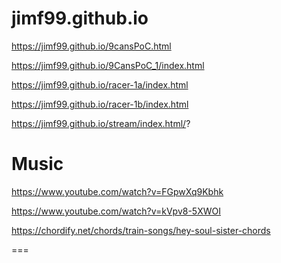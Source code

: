 jimf99.github.io
==================

https://jimf99.github.io/9cansPoC.html

https://jimf99.github.io/9CansPoC_1/index.html

https://jimf99.github.io/racer-1a/index.html

https://jimf99.github.io/racer-1b/index.html

https://jimf99.github.io/stream/index.html/?

Music
=====
https://www.youtube.com/watch?v=FGpwXq9Kbhk



https://www.youtube.com/watch?v=kVpv8-5XWOI

https://chordify.net/chords/train-songs/hey-soul-sister-chords

===

##
